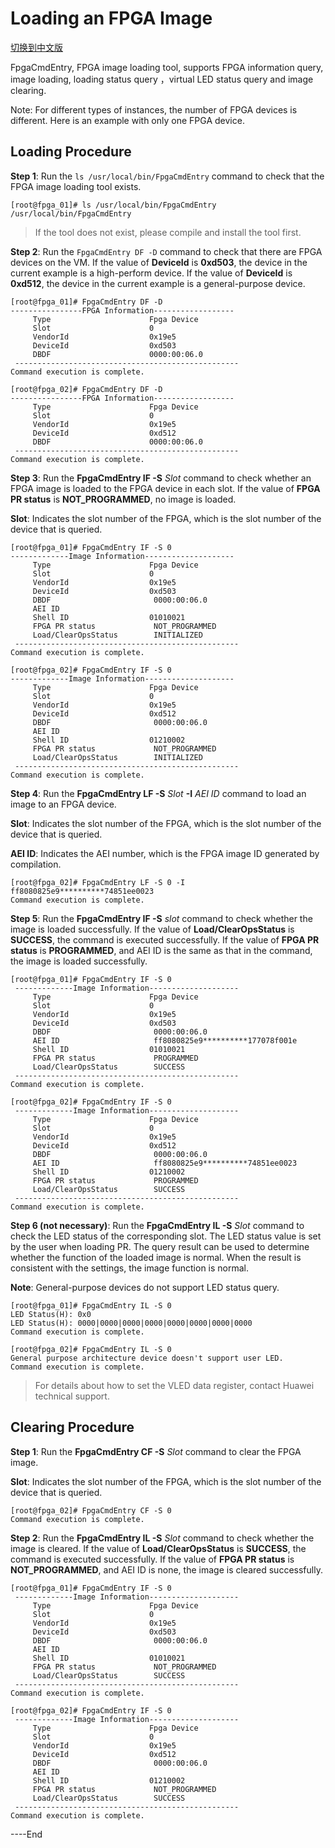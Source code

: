 Loading an FPGA Image
=====================
[切换到中文版](./load_an_fpga_image_cn.md)


FpgaCmdEntry, FPGA image loading tool, supports FPGA information query, image loading, loading status query ，virtual LED status query and image clearing.

Note: For different types of instances, the number of FPGA devices is different. Here is an example with only one FPGA device.

Loading Procedure
---------------------

**Step 1**: Run the `ls /usr/local/bin/FpgaCmdEntry` command to check that the FPGA image loading tool exists.

    [root@fpga_01]# ls /usr/local/bin/FpgaCmdEntry 
    /usr/local/bin/FpgaCmdEntry
> If the tool does not exist, please compile and install the tool first.

**Step 2**: Run the `FpgaCmdEntry DF -D` command to check that there are FPGA devices on the VM. If the value of **DeviceId** is **0xd503**, the device in the current example is a high-perform device. If the value of **DeviceId** is **0xd512**, the device in the current example is a general-purpose device.

	[root@fpga_01]# FpgaCmdEntry DF -D 
	----------------FPGA Information------------------
	     Type			           Fpga Device
	     Slot			           0
	     VendorId			       0x19e5
	     DeviceId			       0xd503
	     DBDF			           0000:00:06.0
	 --------------------------------------------------
	Command execution is complete. 
	
	[root@fpga_02]# FpgaCmdEntry DF -D 
	----------------FPGA Information------------------
	     Type			           Fpga Device
	     Slot			           0
	     VendorId			       0x19e5
	     DeviceId			       0xd512
	     DBDF			           0000:00:06.0
	 -------------------------------------------------- 
	Command execution is complete.


**Step 3**: Run the **FpgaCmdEntry IF -S** *Slot* command to check whether an FPGA image is loaded to the FPGA device in each slot. If the value of **FPGA PR status** is **NOT_PROGRAMMED**, no image is loaded.

**Slot**: Indicates the slot number of the FPGA, which is the slot number of the device that is queried.

	[root@fpga_01]# FpgaCmdEntry IF -S 0 
	-------------Image Information--------------------
	     Type			           Fpga Device
	     Slot			           0
	     VendorId			       0x19e5
	     DeviceId			       0xd503
	     DBDF                       0000:00:06.0
	     AEI ID
		 Shell ID			       01010021
	     FPGA PR status             NOT_PROGRAMMED
	     Load/ClearOpsStatus        INITIALIZED       
	 --------------------------------------------------
	Command execution is complete. 
	
	[root@fpga_02]# FpgaCmdEntry IF -S 0 
	-------------Image Information--------------------
	     Type			           Fpga Device
	     Slot			           0
	     VendorId			       0x19e5
	     DeviceId			       0xd512
	     DBDF                       0000:00:06.0
	     AEI ID
		 Shell ID			       01210002
	     FPGA PR status             NOT_PROGRAMMED
	     Load/ClearOpsStatus        INITIALIZED
	 --------------------------------------------------
	Command execution is complete.


**Step 4**: Run the **FpgaCmdEntry LF -S** *Slot* **-I** *AEI ID* command to load an image to an FPGA device.

**Slot**: Indicates the slot number of the FPGA, which is the slot number of the device that is queried.

**AEI ID**: Indicates the AEI number, which is the FPGA image ID generated by compilation.

	[root@fpga_02]# FpgaCmdEntry LF -S 0 -I ff8080825e9**********74851ee0023
	Command execution is complete.

**Step 5**: Run the **FpgaCmdEntry IF -S** *slot* command to check whether the image is loaded successfully. If the value of **Load/ClearOpsStatus** is **SUCCESS**, the command is executed successfully. If the value of **FPGA PR status** is **PROGRAMMED**, and AEI ID is the same as that in the command, the image is loaded successfully.

	[root@fpga_01]# FpgaCmdEntry IF -S 0 
	 -------------Image Information-------------------- 
	     Type			           Fpga Device
	     Slot			           0
	     VendorId			       0x19e5
	     DeviceId			       0xd503
	     DBDF                       0000:00:06.0
	     AEI ID                     ff8080825e9**********177078f001e
		 Shell ID			       01010021
	     FPGA PR status             PROGRAMMED
	     Load/ClearOpsStatus        SUCCESS
	 -------------------------------------------------- 
	Command execution is complete. 
	
	[root@fpga_02]# FpgaCmdEntry IF -S 0 
	 -------------Image Information-------------------- 
	     Type			           Fpga Device
	     Slot			           0
	     VendorId			       0x19e5
	     DeviceId			       0xd512
	     DBDF                       0000:00:06.0
	     AEI ID                     ff8080825e9**********74851ee0023
		 Shell ID			       01210002
	     FPGA PR status             PROGRAMMED
	     Load/ClearOpsStatus        SUCCESS
	 -------------------------------------------------- 
	Command execution is complete.

**Step 6 (not necessary)**: Run the **FpgaCmdEntry IL -S** *Slot* command to check the LED status of the corresponding slot. The LED status value is set by the user when loading PR. The query result can be used to determine whether the function of the loaded image is normal. When the result is consistent with the settings, the image function is normal.

**Note**: General-purpose devices do not support LED status query.

```
[root@fpga_01]# FpgaCmdEntry IL -S 0 
LED Status(H): 0x0 
LED Status(H): 0000|0000|0000|0000|0000|0000|0000|0000 
Command execution is complete. 

[root@fpga_02]# FpgaCmdEntry IL -S 0 
General purpose architecture device doesn't support user LED.
Command execution is complete.
```

> For details about how to set the VLED data register, contact Huawei technical support.

Clearing Procedure
---------------------

**Step 1**: Run the **FpgaCmdEntry CF -S** *Slot* command to clear the FPGA image.

**Slot**: Indicates the slot number of the FPGA, which is the slot number of the device that is queried.

```
[root@fpga_02]# FpgaCmdEntry CF -S 0
Command execution is complete.
```

**Step 2**: Run the **FpgaCmdEntry IL -S** *Slot* command to check whether the image is cleared. If the value of **Load/ClearOpsStatus** is **SUCCESS**, the command is executed successfully. If the value of **FPGA PR status** is **NOT_PROGRAMMED**, and AEI ID is none, the image is cleared successfully.

	[root@fpga_01]# FpgaCmdEntry IF -S 0 
	 -------------Image Information-------------------- 
	     Type			           Fpga Device
	     Slot			           0
	     VendorId			       0x19e5
	     DeviceId			       0xd503
	     DBDF                       0000:00:06.0
	     AEI ID                    
		 Shell ID			       01010021
	     FPGA PR status             NOT_PROGRAMMED
	     Load/ClearOpsStatus        SUCCESS
	 -------------------------------------------------- 
	Command execution is complete. 
	
	[root@fpga_02]# FpgaCmdEntry IF -S 0 
	 -------------Image Information-------------------- 
	     Type			           Fpga Device
	     Slot			           0
	     VendorId			       0x19e5
	     DeviceId			       0xd512
	     DBDF                       0000:00:06.0
	     AEI ID                    
		 Shell ID			       01210002
	     FPGA PR status             NOT_PROGRAMMED
	     Load/ClearOpsStatus        SUCCESS
	 -------------------------------------------------- 
	Command execution is complete.

\----End
